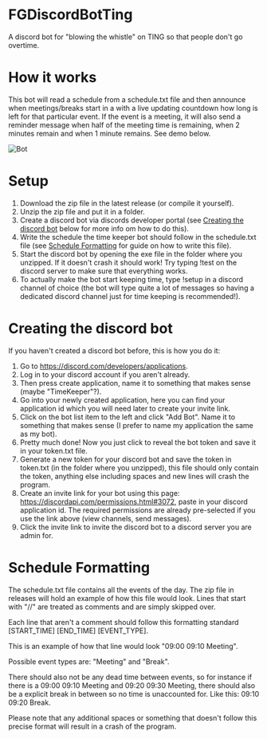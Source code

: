 # FGDiscordBotTing
A discord bot for "blowing the whistle" on TING so that people don't go overtime.

# How it works
This bot will read a schedule from a schedule.txt file and then announce when meetings/breaks start in a  with a live updating countdown how long is left for that particular event. If the event is a meeting, it will also send a reminder message when half of the meeting time is remaining, when 2 minutes remain and when 1 minute remains. See demo below.

![Bot](https://user-images.githubusercontent.com/56596714/158211860-64da146f-5925-4b38-901a-e377b535ea3e.gif)

# Setup
1. Download the zip file in the latest release (or compile it yourself).
2. Unzip the zip file and put it in a folder.
3. Create a discord bot via discords developer portal (see [Creating the discord bot](#creating-the-discord-bot) below for more info om how to do this).
4. Write the schedule the time keeper bot should follow in the schedule.txt file (see [Schedule Formatting](#schedule-formatting) for guide on how to write this file).
5. Start the discord bot by opening the exe file in the folder where you unzipped. If it doesn't crash it should work! Try typing !test on the discord server to make sure that everything works.
6. To actually make the bot start keeping time, type !setup in a discord channel of choice (the bot will type quite a lot of messages so having a dedicated discord channel just for time keeping is recommended!).

# Creating the discord bot
If you haven't created a discord bot before, this is how you do it: 
1. Go to https://discord.com/developers/applications. 
2. Log in to your discord account if you aren't already.
3. Then press create application, name it to something that makes sense (maybe "TimeKeeper"?).
4. Go into your newly created application, here you can find your application id which you will need later to create your invite link.
5. Click on the bot list item to the left and click "Add Bot". Name it to something that makes sense (I prefer to name my application the same as my bot).
6. Pretty much done! Now you just click to reveal the bot token and save it in your token.txt file.
7. Generate a new token for your discord bot and save the token in token.txt (in the folder where you unzipped), this file should only contain the token, anything else including spaces and new lines will crash the program.
8. Create an invite link for your bot using this page: https://discordapi.com/permissions.html#3072, paste in your discord application id. The required permissions are already pre-selected if you use the link above (view channels, send messages).
9. Click the invite link to invite the discord bot to a discord server you are admin for.

# Schedule Formatting
The schedule.txt file contains all the events of the day. The zip file in releases will hold an example of how this file would look.
Lines that start with "//" are treated as comments and are simply skipped over.

Each line that aren't a comment should follow this formatting standard [START_TIME] [END_TIME] [EVENT_TYPE].

This is an example of how that line would look "09:00 09:10 Meeting".

Possible event types are: "Meeting" and "Break".

There should also not be any dead time between events, so for instance if there is a 09:00 09:10 Meeting and 09:20 09:30 Meeting, there should also be a explicit break in between so no time is unaccounted for. Like this: 09:10 09:20 Break.

Please note that any additional spaces or something that doesn't follow this precise format will result in a crash of the program.
